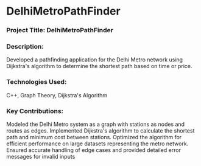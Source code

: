 # DelhiMetroPathFinder

### Project Title: DelhiMetroPathFinder
### Description: 
Developed a pathfinding application for the Delhi Metro network using Dijkstra's algorithm to determine the shortest path based on time or price.
### Technologies Used: 
C++, Graph Theory, Dijkstra's Algorithm
### Key Contributions:
Modeled the Delhi Metro system as a graph with stations as nodes and routes as edges.
Implemented Dijkstra's algorithm to calculate the shortest path and minimum cost between stations.
Optimized the algorithm for efficient performance on large datasets representing the metro network.
Ensured accurate handling of edge cases and provided detailed error messages for invalid inputs
